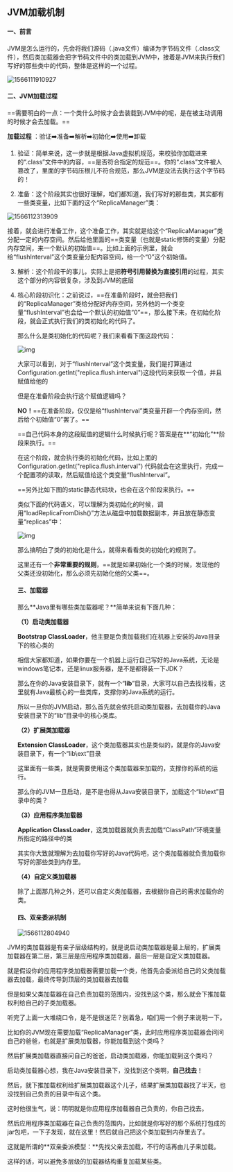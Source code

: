## JVM加载机制

#### 一、前言

JVM是怎么运行的，先会将我们源码（.java文件）编译为字节码文件（.class文件），然后类加载器会把字节码文件中的类加载到JVM中，接着是JVM来执行我们写好的那些类中的代码，整体是这样的一个过程。

![1566111910927](C:\Users\Darryl\AppData\Roaming\Typora\typora-user-images\1566111910927.png)

#### 二、JVM加载过程

==需要明白的一点：一个类什么时候才会去装载到JVM中的呢，是在被主动调用的时候才会去加载。==

**加载过程** ：验证:arrow_right:准备:arrow_right:解析:arrow_right:初始化:arrow_right:使用:arrow_right:卸载

1. 验证：简单来说，这一步就是根据Java虚拟机规范，来校验你加载进来的“.class”文件中的内容，==是否符合指定的规范==。你的“.class”文件被人篡改了，里面的字节码压根儿不符合规范，那么JVM是没法去执行这个字节码的！

2. 准备：这个阶段其实也很好理解，咱们都知道，我们写好的那些类，其实都有一些类变量，比如下面的这个“ReplicaManager”类：

![1566112313909](C:\Users\Darryl\AppData\Roaming\Typora\typora-user-images\1566112313909.png)

接着，就会进行准备工作，这个准备工作，其实就是给这个“ReplicaManager”类分配一定的内存空间。然后给他里面的==类变量（也就是static修饰的变量）分配内存空间，来一个默认的初始值==。比如上面的示例里，就会给“flushInterval”这个类变量分配内容空间，给一个“0”这个初始值。

3. 解析：这个阶段干的事儿，实际上是把**符号引用替换为直接引用**的过程，其实这个部分的内容很复杂，涉及到JVM的底层

4. 核心阶段初识化：之前说过，==在准备阶段时，就会把我们的“ReplicaManager”类给分配好内存空间，另外他的一个类变量“flushInterval”也会给一个默认的初始值“0”==，那么接下来，在初始化阶段，就会正式执行我们的类初始化的代码了。

   那么什么是类初始化的代码呢？我们来看看下面这段代码：

   ![img](https://mmbiz.qpic.cn/mmbiz_jpg/1J6IbIcPCLYRaEsdO21Vmky5Y4L9jaMiaVjjiczd76USnL7saJdibbicUdhiakScqHXKhQkju2L3sHjqVLbcHEUrkJQ/640?wx_fmt=jpeg&tp=webp&wxfrom=5&wx_lazy=1&wx_co=1)

   大家可以看到，对于“flushInterval”这个类变量，我们是打算通过Configuration.getInt("replica.flush.interval")这段代码来获取一个值，并且赋值给他的

   但是在准备阶段会执行这个赋值逻辑吗？

   **NO！**==在准备阶段，仅仅是给“flushInterval”类变量开辟一个内存空间，然后给个初始值“0”罢了。==

   ==自己代码本身的这段赋值的逻辑什么时候执行呢？答案是在**“初始化”**阶段来执行。==

   在这个阶段，就会执行类的初始化代码，比如上面的  Configuration.getInt("replica.flush.interval")  代码就会在这里执行，完成一个配置项的读取，然后赋值给这个类变量“flushInterval”。

   ==另外比如下图的static静态代码块，也会在这个阶段来执行。==

   类似下面的代码语义，可以理解为类初始化的时候，调用“loadReplicaFromDish()”方法从磁盘中加载数据副本，并且放在静态变量“replicas”中：

   ![img](https://mmbiz.qpic.cn/mmbiz_jpg/1J6IbIcPCLYRaEsdO21Vmky5Y4L9jaMiafVc3lxRHGebzKqqIL5EJ0UdyJvocIBj03phThnx1OTEibQdGthEzzVg/640?wx_fmt=jpeg&tp=webp&wxfrom=5&wx_lazy=1&wx_co=1)

   那么搞明白了类的初始化是什么，就得来看看类的初始化的规则了。

   这里还有一个**非常重要的规则**，==就是如果初始化一个类的时候，发现他的父类还没初始化，那么必须先初始化他的父类==。

   #### 三、加载器

   那么**Java里有哪些类加载器呢？**简单来说有下面几种：

   **（1）启动类加载器**

   **Bootstrap ClassLoader**，他主要是负责加载我们在机器上安装的Java目录下的核心类的

   相信大家都知道，如果你要在一个机器上运行自己写好的Java系统，无论是windows笔记本，还是linux服务器，是不是都得装一下JDK？

   那么在你的Java安装目录下，就有一个“**lib**”目录，大家可以自己去找找看，这里就有Java最核心的一些类库，支撑你的Java系统的运行。

   所以一旦你的JVM启动，那么首先就会依托启动类加载器，去加载你的Java安装目录下的“lib”目录中的核心类库。

   **（2）扩展类加载器**

   **Extension ClassLoader**，这个类加载器其实也是类似的，就是你的Java安装目录下，有一个“lib\ext”目录

   这里面有一些类，就是需要使用这个类加载器来加载的，支撑你的系统的运行。

   那么你的JVM一旦启动，是不是也得从Java安装目录下，加载这个“lib\ext”目录中的类？

   **（3）应用程序类加载器**

   **Application ClassLoader**，这类加载器就负责去加载“ClassPath”环境变量所指定的路径中的类

   其实你大致就理解为去加载你写好的Java代码吧，这个类加载器就负责加载你写好的那些类到内存里。

   **（4）自定义类加载器**

   除了上面那几种之外，还可以自定义类加载器，去根据你自己的需求加载你的类。

   #### 四、双亲委派机制

   ![1566112804940](C:\Users\Darryl\AppData\Roaming\Typora\typora-user-images\1566112804940.png)

JVM的类加载器是有亲子层级结构的，就是说启动类加载器是最上层的，扩展类加载器在第二层，第三层是应用程序类加载器，最后一层是自定义类加载器。

就是假设你的应用程序类加载器需要加载一个类，他首先会委派给自己的父类加载器去加载，最终传导到顶层的类加载器去加载

但是如果父类加载器在自己负责加载的范围内，没找到这个类，那么就会下推加载权利给自己的子类加载器。

听完了上面一大堆绕口令，是不是很迷茫？别着急，咱们用一个例子来说明一下。

比如你的JVM现在需要加载“ReplicaManager”类，此时应用程序类加载器会问问自己的爸爸，也就是扩展类加载器，你能加载到这个类吗？

然后扩展类加载器直接问自己的爸爸，启动类加载器，你能加载到这个类吗？

启动类加载器心想，我在Java安装目录下，没找到这个类啊，**自己找去**！

然后，就下推加载权利给扩展类加载器这个儿子，结果扩展类加载器找了半天，也没找到自己负责的目录中有这个类。

这时他很生气，说：明明就是你应用程序加载器自己负责的，你自己找去。

然后应用程序类加载器在自己负责的范围内，比如就是你写好的那个系统打包成的jar包吧，一下子发现，就在这里！然后就自己把这个类加载到内存里去了。

这就是所谓的**双亲委派模型：**先找父亲去加载，不行的话再由儿子来加载。

这样的话，可以避免多层级的加载器结构重复加载某些类。